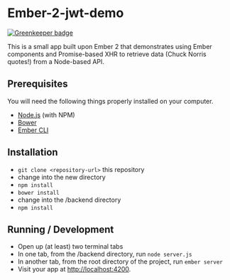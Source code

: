 # Ember-2-jwt-demo

[![Greenkeeper badge](https://badges.greenkeeper.io/BrianSipple/ember-2-json-web-tokens-demo.svg)](https://greenkeeper.io/)

This is a small app built upon Ember 2 that demonstrates using Ember components and Promise-based XHR to retrieve data (Chuck Norris quotes!) from a Node-based API.

## Prerequisites

You will need the following things properly installed on your computer.

* [Node.js](http://nodejs.org/) (with NPM)
* [Bower](http://bower.io/)
* [Ember CLI](http://www.ember-cli.com/)

## Installation

* `git clone <repository-url>` this repository
* change into the new directory
* `npm install`
* `bower install`
* change into the /backend directory
* `npm install`

## Running / Development

* Open up (at least) two terminal tabs
* In one tab, from the /backend directory, run `node server.js`
* In another tab, from the root directory of the project, run `ember server`
* Visit your app at [http://localhost:4200](http://localhost:4200).
